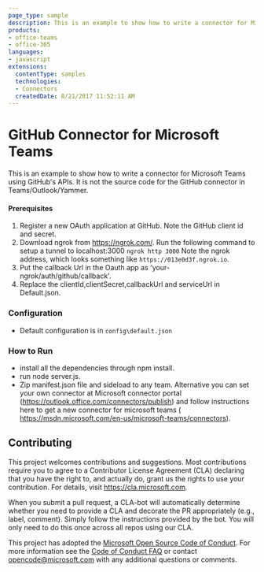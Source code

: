 ```yaml
---
page_type: sample
description: This is an example to show how to write a connector for Microsoft Teams using GitHub's APIs.
products:
- office-teams
- office-365
languages:
- javascript
extensions:
  contentType: samples
  technologies:
  - Connectors
  createdDate: 8/21/2017 11:52:11 AM
---
```


# GitHub Connector for Microsoft Teams

This is an example to show how to write a connector for Microsoft Teams using GitHub's APIs. It is not the source code for the GitHub connector in Teams/Outlook/Yammer.
 
#### Prerequisites
1. Register a new OAuth application at GitHub. Note the GitHub client id and secret.
2. Download ngrok from https://ngrok.com/. Run the following command to setup a tunnel to localhost:3000
 `ngrok http 3000`
 Note the ngrok address, which looks something like `https://013e0d3f.ngrok.io`.
3. Put the callback Url in the Oauth app as 'your-ngrok/auth/github/callback'.
4. Replace the clientId,clientSecret,callbackUrl and serviceUrl in Default.json.

### Configuration 
 - Default configuration is in `config\default.json`
 
### How to Run
 - install all the dependencies through npm install.
 - run node server.js.
 - Zip manifest.json file and sideload to any team. Alternative you can set your own connector at Microsoft connector portal (https://outlook.office.com/connectors/publish) and follow instructions here to get a new connector for microsoft teams ( https://msdn.microsoft.com/en-us/microsoft-teams/connectors).

## Contributing

This project welcomes contributions and suggestions.  Most contributions require you to agree to a
Contributor License Agreement (CLA) declaring that you have the right to, and actually do, grant us
the rights to use your contribution. For details, visit https://cla.microsoft.com.

When you submit a pull request, a CLA-bot will automatically determine whether you need to provide
a CLA and decorate the PR appropriately (e.g., label, comment). Simply follow the instructions
provided by the bot. You will only need to do this once across all repos using our CLA.

This project has adopted the [Microsoft Open Source Code of Conduct](https://opensource.microsoft.com/codeofconduct/).
For more information see the [Code of Conduct FAQ](https://opensource.microsoft.com/codeofconduct/faq/) or
contact [opencode@microsoft.com](mailto:opencode@microsoft.com) with any additional questions or comments.
